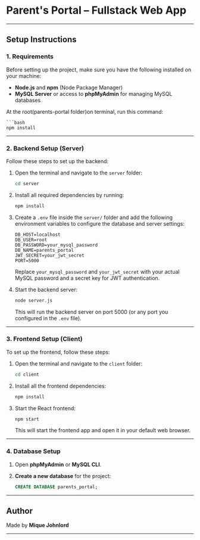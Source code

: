 # Parent's Portal – Fullstack Web App


---

## Setup Instructions

### 1. Requirements
Before setting up the project, make sure you have the following installed on your machine:
- **Node.js** and **npm** (Node Package Manager)
- **MySQL Server** or access to **phpMyAdmin** for managing MySQL databases

At the root(parents-portal folder)on terminal, run this command:

    ```bash
    npm install
    
---


### 2. Backend Setup (Server)

Follow these steps to set up the backend:

1. Open the terminal and navigate to the `server` folder:

    ```bash
    cd server
    ```

2. Install all required dependencies by running:

    ```bash
    npm install
    ```

3. Create a `.env` file inside the `server/` folder and add the following environment variables to configure the database and server settings:

    ```env
    DB_HOST=localhost
    DB_USER=root
    DB_PASSWORD=your_mysql_password
    DB_NAME=parents_portal
    JWT_SECRET=your_jwt_secret
    PORT=5000
    ```

    Replace `your_mysql_password` and `your_jwt_secret` with your actual MySQL password and a secret key for JWT authentication.

4. Start the backend server:

    ```bash
    node server.js
    ```

    This will run the backend server on port 5000 (or any port you configured in the `.env` file).

---

### 3. Frontend Setup (Client)

To set up the frontend, follow these steps:

1. Open the terminal and navigate to the `client` folder:

    ```bash
    cd client
    ```

2. Install all the frontend dependencies:

    ```bash
    npm install
    ```

3. Start the React frontend:

    ```bash
    npm start
    ```

    This will start the frontend app and open it in your default web browser.

---

### 4. Database Setup

1. Open **phpMyAdmin** or **MySQL CLI**.
2. **Create a new database** for the project:

    ```sql
    CREATE DATABASE parents_portal;
    ```


---

## Author

Made by **Mique Johnlord** 

---





